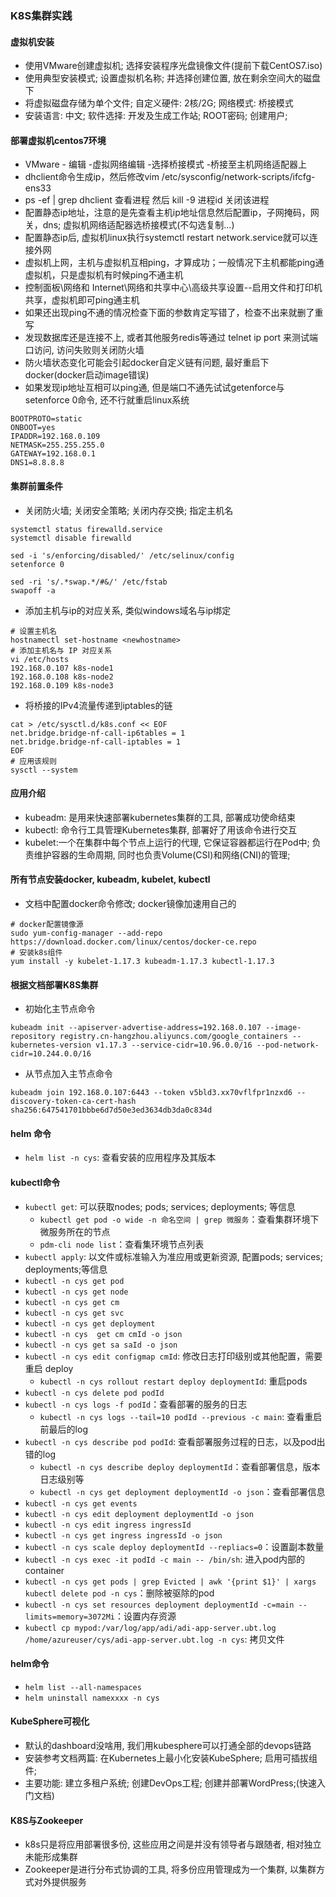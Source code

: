 ### K8S集群实践
#### 虚拟机安装
- 使用VMware创建虚拟机; 选择安装程序光盘镜像文件(提前下载CentOS7.iso)
- 使用典型安装模式; 设置虚拟机名称; 并选择创建位置, 放在剩余空间大的磁盘下
- 将虚拟磁盘存储为单个文件; 自定义硬件: 2核/2G; 网络模式: 桥接模式
- 安装语言: 中文; 软件选择: 开发及生成工作站; ROOT密码; 创建用户;

#### 部署虚拟机centos7环境
- VMware - 编辑 -虚拟网络编辑 -选择桥接模式 -桥接至主机网络适配器上
- dhclient命令生成ip，然后修改vim /etc/sysconfig/network-scripts/ifcfg-ens33
- ps -ef | grep dhclient 查看进程 然后 kill -9 进程id 关闭该进程
- 配置静态ip地址，注意的是先查看主机ip地址信息然后配置ip，子网掩码，网关，dns; 虚拟机网络适配器选桥接模式(不勾选复制...)
- 配置静态ip后, 虚拟机linux执行systemctl restart network.service就可以连接外网
- 虚拟机上网，主机与虚拟机互相ping，才算成功；一般情况下主机都能ping通虚拟机，只是虚拟机有时候ping不通主机
- 控制面板\网络和 Internet\网络和共享中心\高级共享设置--启用文件和打印机共享，虚拟机即可ping通主机
- 如果还出现ping不通的情况检查下面的参数肯定写错了，检查不出来就删了重写
- 发现数据库还是连接不上, 或者其他服务redis等通过 telnet ip port 来测试端口访问, 访问失败则关闭防火墙
- 防火墙状态变化可能会引起docker自定义链有问题, 最好重启下docker(docker启动image错误)
- 如果发现ip地址互相可以ping通, 但是端口不通先试试getenforce与setenforce 0命令, 还不行就重启linux系统
```
BOOTPROTO=static
ONBOOT=yes
IPADDR=192.168.0.109
NETMASK=255.255.255.0
GATEWAY=192.168.0.1
DNS1=8.8.8.8
```

#### 集群前置条件
- 关闭防火墙; 关闭安全策略; 关闭内存交换; 指定主机名
```
systemctl status firewalld.service
systemctl disable firewalld

sed -i 's/enforcing/disabled/' /etc/selinux/config
setenforce 0

sed -ri 's/.*swap.*/#&/' /etc/fstab
swapoff -a
```
- 添加主机与ip的对应关系, 类似windows域名与ip绑定
```
# 设置主机名
hostnamectl set-hostname <newhostname>
# 添加主机名与 IP 对应关系
vi /etc/hosts
192.168.0.107 k8s-node1
192.168.0.108 k8s-node2
192.168.0.109 k8s-node3
```
- 将桥接的IPv4流量传递到iptables的链
```
cat > /etc/sysctl.d/k8s.conf << EOF
net.bridge.bridge-nf-call-ip6tables = 1
net.bridge.bridge-nf-call-iptables = 1
EOF
# 应用该规则
sysctl --system
```

#### 应用介绍
- kubeadm: 是用来快速部署kubernetes集群的工具, 部署成功使命结束
- kubectl: 命令行工具管理Kubernetes集群, 部署好了用该命令进行交互
- kubelet:一个在集群中每个节点上运行的代理, 它保证容器都运行在Pod中; 负责维护容器的生命周期, 同时也负责Volume(CSI)和网络(CNI)的管理;

#### 所有节点安装docker, kubeadm, kubelet, kubectl
- 文档中配置docker命令修改; docker镜像加速用自己的
```
# docker配置镜像源
sudo yum-config-manager --add-repo https://download.docker.com/linux/centos/docker-ce.repo
# 安装k8s组件
yum install -y kubelet-1.17.3 kubeadm-1.17.3 kubectl-1.17.3
```

#### 根据文档部署K8S集群
- 初始化主节点命令
```
kubeadm init --apiserver-advertise-address=192.168.0.107 --image-repository registry.cn-hangzhou.aliyuncs.com/google_containers --kubernetes-version v1.17.3 --service-cidr=10.96.0.0/16 --pod-network-cidr=10.244.0.0/16
```
- 从节点加入主节点命令
```
kubeadm join 192.168.0.107:6443 --token v5bld3.xx70vflfpr1nzxd6 --discovery-token-ca-cert-hash sha256:647541701bbbe6d7d50e3ed3634db3da0c834d
```

#### helm 命令
- `helm list -n cys`: 查看安装的应用程序及其版本

#### kubectl命令
- `kubectl get`: 可以获取nodes; pods; services; deployments; 等信息
  - `kubectl get pod -o wide -n 命名空间 | grep 微服务`：查看集群环境下微服务所在的节点
  - `pdm-cli node list`：查看集环境节点列表
- `kubectl apply`: 以文件或标准输入为准应用或更新资源, 配置pods; services; deployments;等信息
- `kubectl -n cys get pod`
- `kubectl -n cys get node`
- `kubectl -n cys get cm`
- `kubectl -n cys get svc`
- `kubectl -n cys get deployment`
- `kubectl -n cys  get cm cmId -o json`
- `kubectl -n cys get sa saId -o json`
- `kubectl -n cys edit configmap cmId`: 修改日志打印级别或其他配置，需要重启 deploy
  - `kubectl -n cys rollout restart deploy deploymentId`: 重启pods
- `kubectl -n cys delete pod podId`
- `kubectl -n cys logs -f podId`：查看部署的服务的日志
  - `kubectl -n cys logs --tail=10 podId --previous -c main`: 查看重启前最后的log
- `kubectl -n cys describe pod podId`: 查看部署服务过程的日志，以及pod出错的log
  - `kubectl -n cys describe deploy deploymentId`：查看部署信息，版本日志级别等
  - `kubectl -n cys get deployment deploymentId -o json`：查看部署信息
- `kubectl -n cys get events`
- `kubectl -n cys edit deployment deploymentId -o json`	
- `kubectl -n cys edit ingress ingressId`
- `kubectl -n cys get ingress ingressId -o json`
- `kubectl -n cys scale deploy deploymentId --repliacs=0`：设置副本数量
- `kubectl -n cys exec -it podId -c main -- /bin/sh`: 进入pod内部的container
- `kubectl -n cys get pods | grep Evicted | awk '{print $1}' | xargs kubectl delete pod -n cys`：删除被驱除的pod
- `kubectl -n cys set resources deployment deploymentId -c=main --limits=memory=3072Mi`：设置内存资源
- `kubectl cp mypod:/var/log/app/adi/adi-app-server.ubt.log /home/azureuser/cys/adi-app-server.ubt.log -n cys`: 拷贝文件

#### helm命令
- `helm list --all-namespaces`
- `helm uninstall namexxxx -n cys`

#### KubeSphere可视化
- 默认的dashboard没啥用, 我们用kubesphere可以打通全部的devops链路
- 安装参考文档两篇: 在Kubernetes上最小化安装KubeSphere; 启用可插拔组件;
- 主要功能: 建立多租户系统; 创建DevOps工程; 创建并部署WordPress;(快速入门文档)

#### K8S与Zookeeper
- k8s只是将应用部署很多份, 这些应用之间是并没有领导者与跟随者, 相对独立未能形成集群
- Zookeeper是进行分布式协调的工具, 将多份应用管理成为一个集群, 以集群方式对外提供服务

